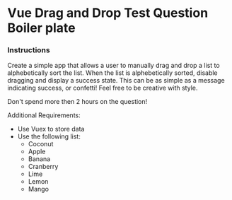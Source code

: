 # Vue Drag and Drop Test Question Boiler plate

### Instructions

Create a simple app that allows a user to manually drag and drop a list to alphebetically sort the list. When the list is alphebetically sorted, disable dragging and display a success state. This can be as simple as a message indicating success, or confetti! Feel free to be creative with style.

Don't spend more then 2 hours on the question!

Additional Requirements:

- Use Vuex to store data
- Use the following list:
  - Coconut
  - Apple
  - Banana
  - Cranberry
  - Lime
  - Lemon
  - Mango
